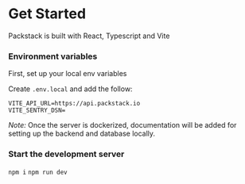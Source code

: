 # Get Started

Packstack is built with React, Typescript and Vite

### Environment variables

First, set up your local env variables

Create `.env.local` and add the follow:

```
VITE_API_URL=https://api.packstack.io
VITE_SENTRY_DSN=
```

_*Note:*_ Once the server is dockerized, documentation will be added for setting up the backend and database locally.

### Start the development server

`npm i`
`npm run dev`

